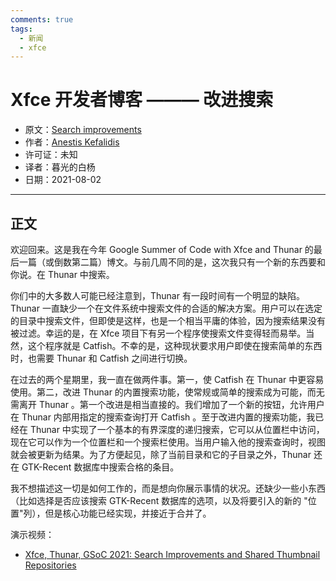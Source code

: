```yaml
---
comments: true
tags:
  - 新闻
  - xfce
---
```


# Xfce 开发者博客 ——— 改进搜索

- 原文：[Search improvements](http://users.uoa.gr/~sdi1800073/sources/xfce_blog04.html)
- 作者：[Anestis Kefalidis](http://users.uoa.gr/~sdi1800073/)
- 许可证：未知
- 译者：暮光的白杨
- 日期：2021-08-02

----

## 正文

欢迎回来。这是我在今年 Google Summer of Code with Xfce and Thunar 的最后一篇（或倒数第二篇）博文。与前几周不同的是，这次我只有一个新的东西要和你说。在 Thunar 中搜索。

你们中的大多数人可能已经注意到，Thunar 有一段时间有一个明显的缺陷。Thunar 一直缺少一个在文件系统中搜索文件的合适的解决方案。用户可以在选定的目录中搜索文件，但即使是这样，也是一个相当平庸的体验，因为搜索结果没有被过滤。幸运的是，在 Xfce 项目下有另一个程序使搜索文件变得轻而易举。当然，这个程序就是 Catfish。不幸的是，这种现状要求用户即使在搜索简单的东西时，也需要 Thunar 和 Catfish 之间进行切换。

在过去的两个星期里，我一直在做两件事。第一，使 Catfish 在 Thunar 中更容易使用。第二，改进 Thunar 的内置搜索功能，使常规或简单的搜索成为可能，而无需离开 Thunar 。第一个改进是相当直接的。我们增加了一个新的按钮，允许用户在 Thunar 内部用指定的搜索查询打开 Catfish 。至于改进内置的搜索功能，我已经在 Thunar 中实现了一个基本的有界深度的递归搜索，它可以从位置栏中访问，现在它可以作为一个位置栏和一个搜索栏使用。当用户输入他的搜索查询时，视图就会被更新为结果。为了方便起见，除了当前目录和它的子目录之外，Thunar 还在 GTK-Recent 数据库中搜索合格的条目。

我不想描述这一切是如何工作的，而是想向你展示事情的状况。还缺少一些小东西（比如选择是否应该搜索 GTK-Recent 数据库的选项，以及将要引入的新的 "位置"列），但是核心功能已经实现，并接近于合并了。

演示视频：

- [Xfce, Thunar, GSoC 2021: Search Improvements and Shared Thumbnail Repositories](https://youtu.be/BAEHtwsWBqA)